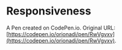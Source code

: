 # Responsiveness

A Pen created on CodePen.io. Original URL: [https://codepen.io/orionadi/pen/RwVgvxv](https://codepen.io/orionadi/pen/RwVgvxv).


